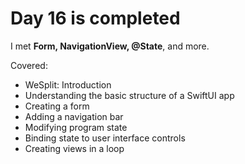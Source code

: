 # Day 16 is completed

I met **Form, NavigationView, @State**, and more.

Covered:
* WeSplit: Introduction
* Understanding the basic structure of a SwiftUI app
* Creating a form
* Adding a navigation bar
* Modifying program state
* Binding state to user interface controls
* Creating views in a loop

